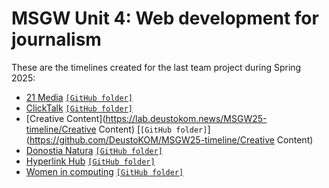 # MSGW Unit 4: Web development for journalism

These are the timelines created for the last team project during Spring 2025:

- [21 Media](https://lab.deustokom.news/MSGW25-timeline/group21media) [`[GitHub folder]`](https://github.com/DeustoKOM/MSGW25-timeline/group21media)
- [ClickTalk](https://lab.deustokom.news/MSGW25-timeline/groupClickTalk) [`[GitHub folder]`](https://github.com/DeustoKOM/MSGW25-timeline/groupClickTalk)
- [Creative Content](https://lab.deustokom.news/MSGW25-timeline/Creative Content) [`[GitHub folder]`](https://github.com/DeustoKOM/MSGW25-timeline/Creative Content)
- [Donostia Natura](https://lab.deustokom.news/MSGW25-timeline/donostia-natura) [`[GitHub folder]`](https://github.com/DeustoKOM/MSGW25-timeline/donostia-natura)
- [Hyperlink Hub](https://lab.deustokom.news/MSGW25-timeline/group1) [`[GitHub folder]`](https://github.com/DeustoKOM/MSGW25-timeline/group1)
- [Women in computing](https://lab.deustokom.news/MSGW25-timeline/women-computing)  [`[GitHub folder]`](https://github.com/DeustoKOM/MSGW25-timeline/women-computing)
<!-- - Group 0: [Timeline Title](group0) `empty` -->

